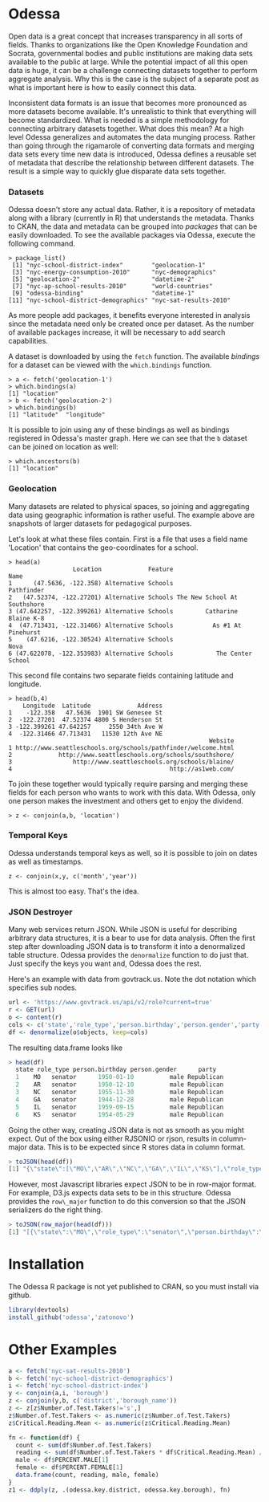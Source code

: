 Odessa
======

Open data is a great concept that increases transparency in all sorts of
fields. Thanks to organizations like the Open Knowledge Foundation and 
Socrata, governmental bodies and public institutions are making 
data sets available to the public at large. While the potential 
impact of all this open data is huge, it can be a challenge 
connecting datasets together to perform aggregate analysis.
Why this is the case is the subject of a separate post as what is 
important here is how to easily connect this data. 

Inconsistent data formats is an issue that becomes more pronounced as 
more datasets become available. It's unrealistic to think that 
everything will become standardized. What is needed is a 
simple methodology for connecting arbitrary datasets together.
What does this mean? At a high level Odessa generalizes and 
automates the data munging process. 
Rather than going through the rigamarole of converting data formats 
and merging data sets every time new data is introduced,
Odessa defines a reusable set of metadata that describe the 
relationship between different datasets. The result is a simple way 
to quickly glue disparate data sets together. 

### Datasets
Odessa doesn't store any actual data. Rather, it is a repository of 
metadata along with a library (currently in R) that understands the metadata.
Thanks to CKAN, the data and metadata can be grouped into *packages* 
that can be easily downloaded. To see the available packages via Odessa,
execute the following command.

    > package_list()
     [1] "nyc-school-district-index"        "geolocation-1"
     [3] "nyc-energy-consumption-2010"      "nyc-demographics"
     [5] "geolocation-2"                    "datetime-2"
     [7] "nyc-ap-school-results-2010"       "world-countries"
     [9] "odessa-binding"                   "datetime-1"
    [11] "nyc-school-district-demographics" "nyc-sat-results-2010"

As more people add packages, it benefits everyone interested in 
analysis since the metadata need only be created once per dataset.
As the number of available packages increase, it will be necessary 
to add search capabilities.

A dataset is downloaded by using the `fetch` function. 
The available *bindings* for a dataset can be viewed with the 
`which.bindings` function.

    > a <- fetch('geolocation-1')
    > which.bindings(a)
    [1] "location"
    > b <- fetch('geolocation-2')
    > which.bindings(b)
    [1] "latitude"  "longitude"

It is possible to join using any of these bindings as well as 
bindings registered in Odessa's master graph. Here we can see that 
the `b` dataset can be joined on location as well:

    > which.ancestors(b)
    [1] "location"

### Geolocation
Many datasets are related to physical spaces, so joining and 
aggregating data using geographic information is rather useful.
The example above are snapshots of larger datasets for pedagogical purposes.

Let's look at what these files contain. First is a file that uses a 
field name 'Location' that contains the geo-coordinates for a school.

    > head(a)
                      Location             Feature                         Name
    1      (47.5636, -122.358) Alternative Schools                   Pathfinder
    2   (47.52374, -122.27201) Alternative Schools The New School At Southshore
    3 (47.642257, -122.399261) Alternative Schools         Catharine Blaine K-8
    4  (47.713431, -122.31466) Alternative Schools           As #1 At Pinehurst
    5    (47.6216, -122.30524) Alternative Schools                         Nova
    6 (47.622078, -122.353983) Alternative Schools            The Center School

This second file contains two separate fields containing latitude and longitude.

    > head(b,4)
        Longitude  Latitude             Address
    1    -122.358   47.5636  1901 SW Genesee St
    2  -122.27201  47.52374 4800 S Henderson St
    3 -122.399261 47.642257     2550 34th Ave W
    4  -122.31466 47.713431   11530 12th Ave NE
                                                            Website
    1 http://www.seattleschools.org/schools/pathfinder/welcome.html
    2             http://www.seattleschools.org/schools/southshore/
    3                 http://www.seattleschools.org/schools/blaine/
    4                                            http://as1web.com/

To join these together would typically require parsing and merging 
these fields for each person who wants to work with this data.
With Odessa, only one person makes the investment and others get to 
enjoy the dividend.

    > z <- conjoin(a,b, 'location')

### Temporal Keys
Odessa understands temporal keys as well, so it is possible to join
on dates as well as timestamps.

    z <- conjoin(x,y, c('month','year'))

This is almost too easy. That's the idea. 

### JSON Destroyer
Many web services return JSON. While JSON is useful for describing 
arbitrary data structures, it is a bear to use for data analysis. 
Often the first step after downloading JSON data is to transform it
into a denormalized table structure. Odessa provides the `denormalize`
function to do just that. Just specify the keys you want and, Odessa
does the rest.

Here's an example with data from govtrack.us. Note the dot notation which
specifies sub nodes.
```R
url <- 'https://www.govtrack.us/api/v2/role?current=true'
r <- GET(url)
o <- content(r)
cols <- c('state','role_type','person.birthday','person.gender','party')
df <- denormalize(o$objects, keep=cols)
```

The resulting data.frame looks like
```R
> head(df)
  state role_type person.birthday person.gender      party
  1    MO   senator      1950-01-10          male Republican
  2    AR   senator      1950-12-10          male Republican
  3    NC   senator      1955-11-30          male Republican
  4    GA   senator      1944-12-28          male Republican
  5    IL   senator      1959-09-15          male Republican
  6    KS   senator      1954-05-29          male Republican
```

Going the other way, creating JSON data is not as smooth as you might expect.
Out of the box using either RJSONIO or rjson, results in column-major data.
This is to be expected since R stores data in column format.
```R
> toJSON(head(df))
[1] "{\"state\":[\"MO\",\"AR\",\"NC\",\"GA\",\"IL\",\"KS\"],\"role_type\":[\"senator\",\"senator\",\"senator\",\"senator\",\"senator\",\"senator\"],\"person.birthday\":[\"1950-01-10\",\"1950-12-10\",\"1955-11-30\",\"1944-12-28\",\"1959-09-15\",\"1954-05-29\"],\"person.gender\":[\"male\",\"male\",\"male\",\"male\",\"male\",\"male\"],\"party\":[\"Republican\",\"Republican\",\"Republican\",\"Republican\",\"Republican\",\"Republican\"]}"
```

However, most Javascript libraries expect JSON to be in row-major format.
For example, D3.js expects data sets to be in this structure. 
Odessa provides the `row\_major` function to do this conversion so that
the JSON serializers do the right thing.
```R
> toJSON(row_major(head(df)))
[1] "[{\"state\":\"MO\",\"role_type\":\"senator\",\"person.birthday\":\"1950-01-10\",\"person.gender\":\"male\",\"party\":\"Republican\"},{\"state\":\"AR\",\"role_type\":\"senator\",\"person.birthday\":\"1950-12-10\",\"person.gender\":\"male\",\"party\":\"Republican\"},{\"state\":\"NC\",\"role_type\":\"senator\",\"person.birthday\":\"1955-11-30\",\"person.gender\":\"male\",\"party\":\"Republican\"},{\"state\":\"GA\",\"role_type\":\"senator\",\"person.birthday\":\"1944-12-28\",\"person.gender\":\"male\",\"party\":\"Republican\"},{\"state\":\"IL\",\"role_type\":\"senator\",\"person.birthday\":\"1959-09-15\",\"person.gender\":\"male\",\"party\":\"Republican\"},{\"state\":\"KS\",\"role_type\":\"senator\",\"person.birthday\":\"1954-05-29\",\"person.gender\":\"male\",\"party\":\"Republican\"}]"
```

Installation
============
The Odessa R package is not yet published to CRAN, so you must install
via github.
```R
library(devtools)
install_github('odessa','zatonovo')
```

Other Examples
==============
```R
a <- fetch('nyc-sat-results-2010')
b <- fetch('nyc-school-district-demographics')
i <- fetch('nyc-school-district-index')
y <- conjoin(a,i, 'borough')
z <- conjoin(y,b, c('district','borough_name'))
z <- z[z$Number.of.Test.Takers!='s',]
z$Number.of.Test.Takers <- as.numeric(z$Number.of.Test.Takers)
z$Critical.Reading.Mean <- as.numeric(z$Critical.Reading.Mean)

fn <- function(df) {
  count <- sum(df$Number.of.Test.Takers)
  reading <- sum(df$Number.of.Test.Takers * df$Critical.Reading.Mean) / count
  male <- df$PERCENT.MALE[1]
  female <- df$PERCENT.FEMALE[1]
  data.frame(count, reading, male, female)
}
z1 <- ddply(z, .(odessa.key.district, odessa.key.borough), fn)
```

